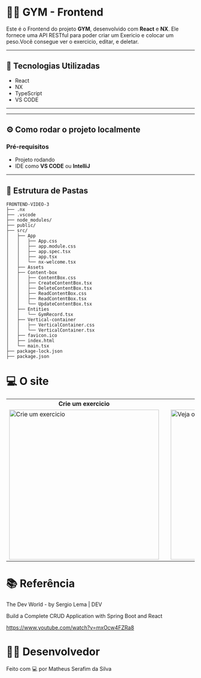 # 🏋️‍♂️ GYM - Frontend

Este é o Frontend do projeto **GYM**, desenvolvido com **React** e **NX**. Ele fornece uma API RESTful para poder criar um Exericio e colocar um peso.Você consegue ver o exercicio, editar, e deletar.

---

## 🚀 Tecnologias Utilizadas

- React 
- NX
- TypeScript
- VS CODE

---

---

## ⚙️ Como rodar o projeto localmente
### Pré-requisitos

- Projeto rodando
- IDE como **VS CODE** ou **IntelliJ**

---

## 📁 Estrutura de Pastas 

```plaintext
FRONTEND-VIDEO-3
├── .nx
├── .vscode
├── node_modules/
├── public/
├── src/
│   ├── App
│   │   ├── App.css
│   │   ├── app.module.css
│   │   ├── app.spec.tsx
│   │   ├── app.tsx
│   │   └── nx-welcome.tsx
│   ├── Assets
│   ├── Content-box
│   │   ├── ContentBox.css
│   │   ├── CreateContentBox.tsx
│   │   ├── DeleteContentBox.tsx
│   │   ├── ReadContentBox.css
│   │   ├── ReadContentBox.tsx
│   │   └── UpdateContentBox.tsx
│   ├── Entities
│   │   └── GymRecord.tsx
│   ├── Vertical-container
│   │   ├── VerticalContainer.css
│   │   └── VerticalContainer.tsx
│   ├── favicon.ico
│   ├── index.html
│   └── main.tsx
├── package-lock.json
├── package.json

```
# 💻 O site  

<div align="center">
  <table>
    <tr>
      <td align="center"><strong>Crie um exercicio</strong></td>
      <td style="width: 20px;"></td> <!-- Espaço entre as colunas -->
      <td align="center"><strong>Veja seus Exercicios</strong></td>
    </tr>
    <tr>
      <td>
        <img src="https://github.com/user-attachments/assets/24a93ff5-5151-4282-bc8b-015e39b94287" alt="Crie um exercicio" width="400" />
      </td>
      <td></td>
      <td>
        <img src="https://github.com/user-attachments/assets/37bbb910-5814-449d-9ab1-10a802109a22" alt="Veja o seu exercio edite ou delete" width="400" />
      </td>
    </tr>
  </table>
</div>


# 📚 Referência
The Dev World - by Sergio Lema | DEV

Build a Complete CRUD Application with Spring Boot and React

https://www.youtube.com/watch?v=mxOcw4FZRa8


# 👨‍💻 Desenvolvedor

Feito com 💻 por Matheus Serafim da Silva
